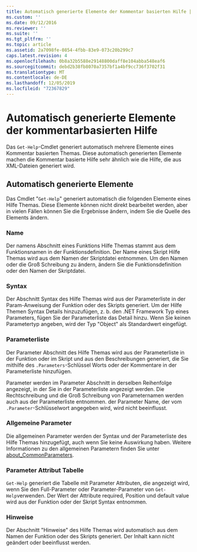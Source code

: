```yaml
---
title: Automatisch generierte Elemente der Kommentar basierten Hilfe | Microsoft-Dokumentation
ms.custom: ''
ms.date: 09/12/2016
ms.reviewer: ''
ms.suite: ''
ms.tgt_pltfrm: ''
ms.topic: article
ms.assetid: 2a7098fe-0854-4fbb-83e9-073c20b299c7
caps.latest.revision: 4
ms.openlocfilehash: 0b8a32b5588e29148800daff8e104abba548eaf6
ms.sourcegitcommit: debd2b38fb8070a7357bf1a4bf9cc736f3702f31
ms.translationtype: MT
ms.contentlocale: de-DE
ms.lasthandoff: 12/05/2019
ms.locfileid: "72367829"
---
```

# <a name="autogenerated-elements-of-comment-based-help"></a>Automatisch generierte Elemente der kommentarbasierten Hilfe

Das `Get-Help`-Cmdlet generiert automatisch mehrere Elemente eines Kommentar basierten Themas. Diese automatisch generierten Elemente machen die Kommentar basierte Hilfe sehr ähnlich wie die Hilfe, die aus XML-Dateien generiert wird.

## <a name="autogenerated-elements"></a>Automatisch generierte Elemente

Das Cmdlet "`Get-Help`" generiert automatisch die folgenden Elemente eines Hilfe Themas. Diese Elemente können nicht direkt bearbeitet werden, aber in vielen Fällen können Sie die Ergebnisse ändern, indem Sie die Quelle des Elements ändern.

### <a name="name"></a>Name

Der namens Abschnitt eines Funktions Hilfe Themas stammt aus dem Funktionsnamen in der Funktionsdefinition. Der Name eines Skript Hilfe Themas wird aus dem Namen der Skriptdatei entnommen. Um den Namen oder die Groß Schreibung zu ändern, ändern Sie die Funktionsdefinition oder den Namen der Skriptdatei.

### <a name="syntax"></a>Syntax

Der Abschnitt Syntax des Hilfe Themas wird aus der Parameterliste in der Param-Anweisung der Funktion oder des Skripts generiert. Um der Hilfe Themen Syntax Details hinzuzufügen, z. b. den .NET Framework Typ eines Parameters, fügen Sie der Parameterliste das Detail hinzu. Wenn Sie keinen Parametertyp angeben, wird der Typ "Object" als Standardwert eingefügt.

### <a name="parameter-list"></a>Parameterliste

Der Parameter Abschnitt des Hilfe Themas wird aus der Parameterliste in der Funktion oder im Skript und aus den Beschreibungen generiert, die Sie mithilfe des `.Parameters`-Schlüssel Worts oder der Kommentare in der Parameterliste hinzufügen.

Parameter werden im Parameter Abschnitt in derselben Reihenfolge angezeigt, in der Sie in der Parameterliste angezeigt werden. Die Rechtschreibung und die Groß Schreibung von Parameternamen werden auch aus der Parameterliste entnommen. der Parameter Name, der vom `.Parameter`-Schlüsselwort angegeben wird, wird nicht beeinflusst.

### <a name="common-parameters"></a>Allgemeine Parameter

Die allgemeinen Parameter werden der Syntax und der Parameterliste des Hilfe Themas hinzugefügt, auch wenn Sie keine Auswirkung haben. Weitere Informationen zu den allgemeinen Parametern finden Sie unter [about_CommonParameters](/powershell/module/microsoft.powershell.core/about/about_commonparameters).

### <a name="parameter-attribute-table"></a>Parameter Attribut Tabelle

`Get-Help` generiert die Tabelle mit Parameter Attributen, die angezeigt wird, wenn Sie den Full-Parameter oder Parameter-Parameter von `Get-Help`verwenden. Der Wert der Attribute required, Position und default value wird aus der Funktion oder der Skript Syntax entnommen.

### <a name="remarks"></a>Hinweise

Der Abschnitt "Hinweise" des Hilfe Themas wird automatisch aus dem Namen der Funktion oder des Skripts generiert. Der Inhalt kann nicht geändert oder beeinflusst werden.
